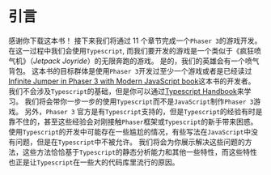 # 引言
感谢你下载这本书！
接下来我们将通过 11 个章节完成一个`Phaser 3`的游戏开发。 在这一过程中我们会使用`Typescript`, 而我们要开发的游戏是一个类似于《疯狂喷气机》（*Jetpack Joyride*）的无限奔跑的游戏。
是的，我们的英雄会有一个喷气背包。
这本书的目标群体是使用`Phaser 3`开发过至少一个游戏或者是已经读过[Infinite Jumper in Phaser 3 with Modern JavaScript book](https://ourcade.co/books/infinite-jumper-phaser3)这本书的开发者。
我们不会涉及`Typescript`的基础，但是你可以通过[Typescript Handbook](https://www.typescriptlang.org/docs/handbook/)来学习。
我们将会带你一步一步的使用`Typescript`而不是`JavaScript`制作`Phaser 3`游戏。
另外，`Phaser 3` 官方是有`Typescript`支持的，但是`Typescript`的经验有时是靠不住的，甚至这些经验会对刚接触`Phaser`框架或`Typescript`的新手带来困惑。
使用`Typescript`的开发中可能存在一些尴尬的情况，有些写法在`JavaScript`中没有问题，但是在`Typescript`中不被允许。
我们将会为你展示解决这些问题的方法，这些方法恰恰基于`Typescript`的静态分析能力和其他一些特性，而这些特性也正是让`Typescript`在一些大的代码库里流行的原因。
